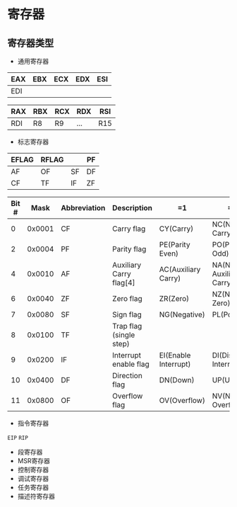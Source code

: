# 寄存器

## 寄存器类型

* 通用寄存器

| EAX | EBX | ECX | EDX | ESI |
|-----|-----|-----|-----|-----|
| EDI |     |     |     |     |

| RAX | RBX | RCX | RDX | RSI |
|-----|-----|-----|-----|-----|
| RDI | R8    |  R9   | ...    | R15    |

* 标志寄存器

<DocsAD/>

| EFLAG | RFLAG |  | PF |
|-------|-------|----|----|
| AF    | OF    | SF | DF |
| CF    | TF    | IF |  ZF  |

| Bit # | Mask   | Abbreviation | Description             | =1                   | =0                     |
|-------|--------|--------------|-------------------------|----------------------|------------------------|
| 0     | 0x0001 | CF           | Carry flag              | CY(Carry)            | NC(No Carry)           |
| 2     | 0x0004 | PF           | Parity flag             | PE(Parity Even)      | PO(Parity Odd)         |
| 4     | 0x0010 | AF           | Auxiliary Carry flag[4] | AC(Auxiliary Carry)  | NA(No Auxiliary Carry) |
| 6     | 0x0040 | ZF           | Zero flag               | ZR(Zero)             | NZ(Not Zero)           |
| 7     | 0x0080 | SF           | Sign flag               | NG(Negative)         | PL(Positive)           |
| 8     | 0x0100 | TF           | Trap flag (single step) |                      |                        |
| 9     | 0x0200 | IF           | Interrupt enable flag   | EI(Enable Interrupt) | DI(Disable Interrupt)  |
| 10    | 0x0400 | DF           | Direction flag          | DN(Down)             | UP(Up)                 |
| 11    | 0x0800 | OF           | Overflow flag           | OV(Overflow)         | NV(Not Overflow)       |


* 指令寄存器

`EIP` `RIP`

* 段寄存器
* MSR寄存器
* 控制寄存器
* 调试寄存器
* 任务寄存器
* 描述符寄存器

